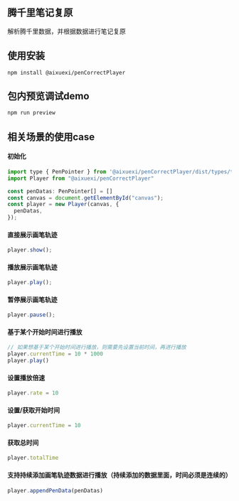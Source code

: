 ## 腾千里笔记复原
解析腾千里数据，并根据数据进行笔记复原

## 使用安装
```
npm install @aixuexi/penCorrectPlayer
```

## 包内预览调试demo
```javascript
npm run preview
```

## 相关场景的使用case
#### 初始化
```javascript
import type { PenPointer } from '@aixuexi/penCorrectPlayer/dist/types/types'
import Player from "@aixuexi/penCorrectPlayer"

const penDatas: PenPointer[] = []
const canvas = document.getElementById("canvas");
const player = new Player(canvas, {
  penDatas,
});
```
#### 直接展示画笔轨迹
```javascript
player.show();
```

#### 播放展示画笔轨迹
```javascript
player.play();
```
#### 暂停展示画笔轨迹
```javascript
player.pause();
```
#### 基于某个开始时间进行播放
```javascript
// 如果想基于某个开始时间进行播放，则需要先设置当前时间，再进行播放
player.currentTime = 10 * 1000
player.play()
```

#### 设置播放倍速
```javascript
player.rate = 10
```
#### 设置/获取开始时间
```javascript
player.currentTime = 10
```
#### 获取总时间
```javascript
player.totalTime
```

#### 支持持续添加画笔轨迹数据进行播放（持续添加的数据里面，时间必须是连续的）
```javascript
player.appendPenData(penDatas)
```